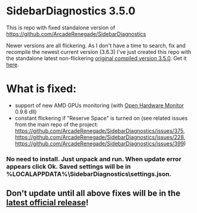 # SidebarDiagnostics 3.5.0
This is repo with fixed standalone version of https://github.com/ArcadeRenegade/SidebarDiagnostics

Newer versions are all flickering. As I don't have a time to search, fix and recompile the newest current version (3.6.3) I've just created this repo with the standalone latest non-flickering [original compiled version 3.5.0](https://github.com/ArcadeRenegade/SidebarDiagnostics/releases/tag/3.5.0). Get it [here](https://github.com/drlight17/SidebarDiagnostics/releases/latest).

# What is fixed:
- support of new AMD GPUs monitoring (with [Open Hardware Monitor](https://github.com/openhardwaremonitor/openhardwaremonitor) 0.9.6 dll)
- constant flickering if "Reserve Space" is turned on (see related issues from the main repo of the project: https://github.com/ArcadeRenegade/SidebarDiagnostics/issues/375, https://github.com/ArcadeRenegade/SidebarDiagnostics/issues/228, https://github.com/ArcadeRenegade/SidebarDiagnostics/issues/399)

### No need to install. Just unpack and run. When update error appears click Ok. Saved settings will be in %LOCALAPPDATA%\SidebarDiagnostics\settings.json.
## Don't update until all above fixes will be in the [latest official release](https://github.com/ArcadeRenegade/SidebarDiagnostics/releases/latest)!
